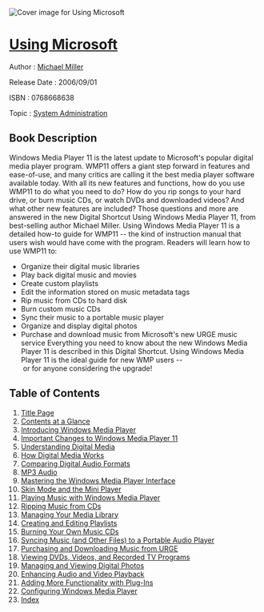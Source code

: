 ![Cover image for Using Microsoft](https://imgdetail.ebookreading.net/cover/cover/system_admin/EB0768668638.jpg)

[Using Microsoft](https://ebookreading.net/view/book/Using+Microsoft-EB0768668638_1.html "Using Microsoft")
====================================================================================================================

Author : [Michael Miller](https://ebookreading.net/search/author/Michael+Miller)

Release Date : 2006/09/01

ISBN : 0768668638

Topic : [System Administration](https://ebookreading.net/search/category/system-administration)

Book Description
-----------------

Windows Media Player 11 is the latest update to Microsoft's popular digital media player program. WMP11 offers a giant step forward in features and ease-of-use, and many critics are calling it the best media player software available today.
With all its new features and functions, how do you use WMP11 to do what you need to do? How do you rip songs to your hard drive, or burn music CDs, or watch DVDs and downloaded videos? And what other new features are included?
Those questions and more are answered in the new Digital Shortcut Using Windows Media Player 11, from best-selling author Michael Miller. Using Windows Media Player 11 is a detailed how-to guide for WMP11 -- the kind of instruction manual that users wish would have come with the program.
Readers will learn how to use WMP11 to:
- Organize their digital music libraries
- Play back digital music and movies
- Create custom playlists
- Edit the information stored on music metadata tags
- Rip music from CDs to hard disk
- Burn custom music CDs
- Sync their music to a portable music player
- Organize and display digital photos
- Purchase and download music from Microsoft's new URGE music service
 Everything you need to know about the new Windows Media Player 11 is described in this Digital Shortcut. Using Windows Media Player 11 is the ideal guide for new WMP users -- or for anyone considering the upgrade!
              
Table of Contents
-----------------

1. [Title Page](https://ebookreading.net/view/book/Using+Microsoft-EB0768668638_2.html)
1. [Contents at a Glance](https://ebookreading.net/view/book/Using+Microsoft-EB0768668638_3.html)
1. [Introducing Windows Media Player](https://ebookreading.net/view/book/Using+Microsoft-EB0768668638_4.html)
1. [Important Changes to Windows Media Player 11](https://ebookreading.net/view/book/Using+Microsoft-EB0768668638_5.html)
1. [Understanding Digital Media](https://ebookreading.net/view/book/Using+Microsoft-EB0768668638_6.html)
1. [How Digital Media Works](https://ebookreading.net/view/book/Using+Microsoft-EB0768668638_7.html)
1. [Comparing Digital Audio Formats](https://ebookreading.net/view/book/Using+Microsoft-EB0768668638_8.html)
1. [MP3 Audio](https://ebookreading.net/view/book/Using+Microsoft-EB0768668638_9.html)
1. [Mastering the Windows Media Player Interface](https://ebookreading.net/view/book/Using+Microsoft-EB0768668638_10.html)
1. [Skin Mode and the Mini Player](https://ebookreading.net/view/book/Using+Microsoft-EB0768668638_11.html)
1. [Playing Music with Windows Media Player](https://ebookreading.net/view/book/Using+Microsoft-EB0768668638_12.html)
1. [Ripping Music from CDs](https://ebookreading.net/view/book/Using+Microsoft-EB0768668638_13.html)
1. [Managing Your Media Library](https://ebookreading.net/view/book/Using+Microsoft-EB0768668638_14.html)
1. [Creating and Editing Playlists](https://ebookreading.net/view/book/Using+Microsoft-EB0768668638_15.html)
1. [Burning Your Own Music CDs](https://ebookreading.net/view/book/Using+Microsoft-EB0768668638_16.html)
1. [Syncing Music (and Other Files) to a Portable Audio Player](https://ebookreading.net/view/book/Using+Microsoft-EB0768668638_17.html)
1. [Purchasing and Downloading Music from URGE](https://ebookreading.net/view/book/Using+Microsoft-EB0768668638_18.html)
1. [Viewing DVDs, Videos, and Recorded TV Programs](https://ebookreading.net/view/book/Using+Microsoft-EB0768668638_19.html)
1. [Managing and Viewing Digital Photos](https://ebookreading.net/view/book/Using+Microsoft-EB0768668638_20.html)
1. [Enhancing Audio and Video Playback](https://ebookreading.net/view/book/Using+Microsoft-EB0768668638_21.html)
1. [Adding More Functionality with Plug-Ins](https://ebookreading.net/view/book/Using+Microsoft-EB0768668638_22.html)
1. [Configuring Windows Media Player](https://ebookreading.net/view/book/Using+Microsoft-EB0768668638_23.html)
1. [Index](https://ebookreading.net/view/book/Using+Microsoft-EB0768668638_24.html)
